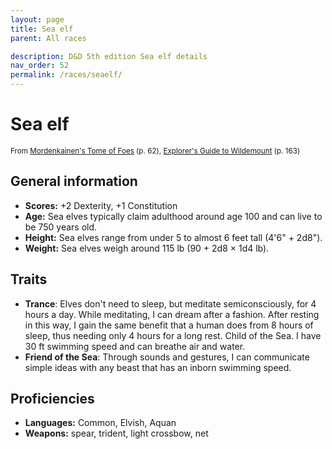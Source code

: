```yaml
---
layout: page
title: Sea elf
parent: All races

description: D&D 5th edition Sea elf details
nav_order: 52
permalink: /races/seaelf/
---
```


# Sea elf

<small>From <a target="_blank" href="https://dnd.wizards.com/products/tabletop-games/rpg-products/mordenkainens-tome-foes">Mordenkainen's Tome of Foes</a> (p. 62), <a target="_blank" href="https://dnd.wizards.com/products/wildemount">Explorer's Guide to Wildemount</a> (p. 163)</small>


## General information

- **Scores:** +2 Dexterity, +1 Constitution
- **Age:** Sea elves typically claim adulthood around age 100 and can live to be 750 years old.
- **Height:** Sea elves range from under 5 to almost 6 feet tall (4'6" + 2d8").
- **Weight:** Sea elves weigh around 115 lb (90 + 2d8 × 1d4 lb).

## Traits

- **Trance**: Elves don't need to sleep, but meditate semiconsciously, for 4 hours a day. While meditating, I can dream after a fashion. After resting in this way, I gain the same benefit that a human does from 8 hours of sleep, thus needing only 4 hours for a long rest. Child of the Sea. I have 30 ft swimming speed and can breathe air and water.
- **Friend of the Sea**: Through sounds and gestures, I can communicate simple ideas with any beast that has an inborn swimming speed.

## Proficiencies

- **Languages:** Common, Elvish, Aquan
- **Weapons:** spear, trident, light crossbow, net